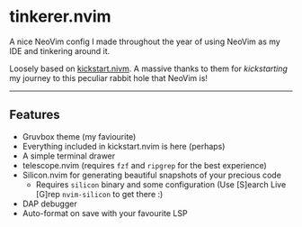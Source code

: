 # tinkerer.nvim

A nice NeoVim config I made throughout the year of using NeoVim as my IDE and tinkering around it.

Loosely based on [kickstart.nivm](https://github.com/nvim-lua/kickstart.nvim). A massive thanks to them for *kickstarting* my journey to this peculiar rabbit hole that NeoVim is!

---
## Features

* Gruvbox theme (my faviourite)
* Everything included in kickstart.nvim is here (perhaps)
* A simple terminal drawer
* telescope.nvim (requires `fzf` and `ripgrep` for the best experience)
* Silicon.nvim for generating beautiful snapshots of your precious code 
    * Requires `silicon` binary and some configuration (Use \[S\]earch Live \[G\]rep `nvim-silicon` to get there :)
* DAP debugger
* Auto-format on save with your favourite LSP
